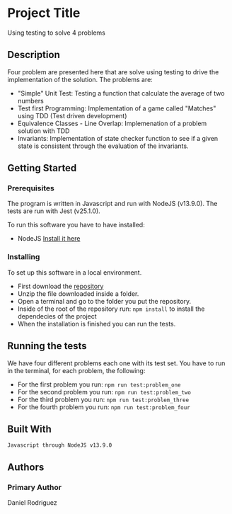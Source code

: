 # Project Title

Using testing to solve 4 problems

## Description

Four problem are presented here that are solve using testing to drive the implementation of
the solution. The problems are:
- "Simple" Unit Test: Testing a function that calculate the average of two numbers
- Test first Programming: Implementation of a game called "Matches" using TDD (Test driven development)
- Equivalence Classes - Line Overlap: Implemenation of a problem solution with TDD
- Invariants: Implementation of state checker function to see if a given state is consistent through the evaluation of the invariants.

## Getting Started

### Prerequisites

The program is written in Javascript and run with NodeJS (v13.9.0). The tests
are run with Jest (v25.1.0).

To run this software you have to have installed:
- NodeJS [Install it here](https://nodejs.org/es/download/)

### Installing

To set up this software in a local environment.

- First download the [repository](https://github.com/danielrs975/Software-Testing)
- Unzip the file downloaded inside a folder.
- Open a terminal and go to the folder you put the repository.
- Inside of the root of the repository run: ```npm install``` to install the dependecies of the project
- When the installation is finished you can run the tests.

## Running the tests

We have four different problems each one with its test set. You have to run in the terminal, for each problem,
the following: 
- For the first problem you run: ```npm run test:problem_one```
- For the second problem you run: ```npm run test:problem_two```
- For the third problem you run: ```npm run test:problem_three```
- For the fourth problem you run: ```npm run test:problem_four```

## Built With

```
Javascript through NodeJS v13.9.0

```

## Authors

### Primary Author

Daniel Rodriguez
